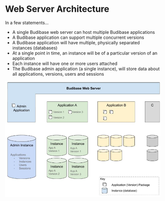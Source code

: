 # Web Server Architecture

In a few statements...

* A single Budibase web server can host multiple Budibase applications
* A Budibase application can support multiple concurrent versions 
* A Budibase application will have multiple, physically separated instances \(databases\)
* At a single point in time, an instance will be of a particular version of an application
* Each instance will have one or more users attached
* The Budibase admin application \(a single instance\), will store data about all applications, versions, users and sessions

![budibase web server architecture](../.gitbook/assets/architecture.jpg)

